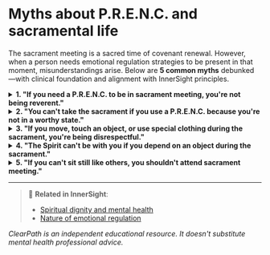 # Myths about P.R.E.N.C. and sacramental life

The sacrament meeting is a sacred time of covenant renewal. However, when a person needs emotional regulation strategies to be present in that moment, misunderstandings arise. Below are **5 common myths** debunked —with clinical foundation and alignment with InnerSight principles.

<details>
<summary><strong>1. "If you need a P.R.E.N.C. to be in sacrament meeting, you're not being reverent."</strong></summary>
<p><strong>Reality:</strong> Reverence isn't measured by physical stillness, but by the intention of the heart. A person who uses compression clothing, a tactile object, or a regulatory garment does so to be present, not to distract themselves. As <em>InnerSight</em> teaches, emotional regulation allows greater connection with the Spirit, not less.<br><strong>Risk:</strong> External expression is confused with internal devotion, excluding those who need support to participate fully.</p>
</details>

<details>
<summary><strong>2. "You can't take the sacrament if you use a P.R.E.N.C. because you're not in a worthy state."</strong></summary>
<p><strong>Reality:</strong> Worthiness to take the sacrament doesn't depend on the absence of neurological needs, but on repentance, faith in Christ, and desire to renew covenants (<em>InnerSight – Spiritual dignity and mental health</em>). A P.R.E.N.C. can be precisely what allows a person to focus on the meaning of the sacrament, not on their anxiety.<br><strong>Risk:</strong> A non-doctrinal barrier is imposed on access to a central ordinance, generating unnecessary guilt.</p>
</details>

<details>
<summary><strong>3. "If you move, touch an object, or use special clothing during the sacrament, you're being disrespectful."</strong></summary>
<p><strong>Reality:</strong> Many regulatory movements or gestures (like rubbing a bracelet, adjusting a garment, or rocking gently) are non-verbal strategies to avoid dissociation. Without them, the person could "disconnect" completely and not be present at all.<br><strong>Risk:</strong> Self-regulation is interpreted as distraction, when it's actually an effort to remain in the sacred moment.</p>
</details>

<details>
<summary><strong>4. "The Spirit can't be with you if you depend on an object during the sacrament."</strong></summary>
<p><strong>Reality:</strong> The Holy Spirit doesn't withdraw due to physiological needs, but due to conscious moral decisions. The Savior used mud, saliva, and physical objects to heal (John 9:6); God honors the means that allow His children to access Him.<br><strong>Risk:</strong> "Self-sufficiency" is spiritualized, contradicting the principle that we all need grace, support, and means of grace.</p>
</details>

<details>
<summary><strong>5. "If you can't sit still like others, you shouldn't attend sacrament meeting."</strong></summary>
<p><strong>Reality:</strong> Belonging isn't earned by conformity. <em>InnerSight</em> teaches that ministering with Christ-like love includes creating spaces where everyone can participate, even if they do so in unconventional ways. The presence of a person who regulates with dignity enriches the community, doesn't disturb it.<br><strong>Risk:</strong> The comfort of the majority is prioritized over the inclusion of the wounded, contradicting the Good Shepherd's example.</p>
</details>

---

> 🔗 **Related in InnerSight**:  
> - [Spiritual dignity and mental health](https://inner-clarity.github.io/InnerSight/en#spiritual-dignity-and-mental-health)  
> - [Nature of emotional regulation](https://inner-clarity.github.io/InnerSight/en#nature-of-emotional-regulation)

*ClearPath is an independent educational resource. It doesn't substitute mental health professional advice.*